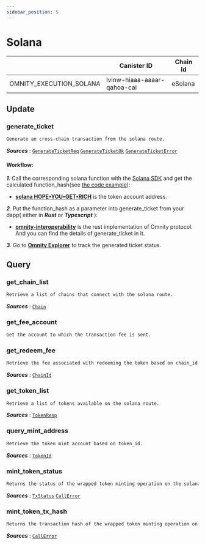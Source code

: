 ```yaml
---
sidebar_position: 5
---
```


# Solana

|  | Canister ID | Chain Id |
| --- | --- | --- |
| OMNITY_EXECUTION_SOLANA | lvinw-hiaaa-aaaar-qahoa-cai | eSolana|

## Update
### generate_ticket
```md title="generate_ticket(args: GenerateTicketReq) -> Result<GenerateTicketOk, GenerateTicketError>"
Generate an cross-chain transaction from the solana route. 
```
***Sources*** : 
[`GenerateTicketReq`](https://github.com/octopus-network/omnity-interoperability/)
[`GenerateTicketOk`](https://github.com/octopus-network/omnity-interoperability/)
[`GenerateTicketError`](https://github.com/octopus-network/omnity-interoperability/)

#### Workflow: 
***1***. Call the corresponding solana function with the [Solana SDK](https://www.npmjs.com/package/@solana/web3.js) and get the calculated function_hash(see [the code example](https://github.com/octopus-network/omnity-js/blob/main/packages/widget/src/wallet-kits/sol-wallet-kit/SOLWalletKitProvider.tsx)):
- **[solana HOPE•YOU•GET•RICH](https://explorer.solana.com/address/5HmvdqEM3e7bYKTUix8dJSZaMhx9GNkQV2vivsiC3Tdx)** is the token account address.


***2***. Put the function_hash as a parameter into generate_ticket from your dapp( either in ***Rust*** or ***Typescript*** ):
- **[omnity-interoperability](https://github.com/octopus-network/omnity-interoperability/blob/main/route/evm/src/service.rs#L240)** is the rust implementation of Omnity protocol. And you can find the details of generate_ticket in it.

***3***. Go to **[Omnity Explorer](https://explorer.omnity.network/)** to track the generated ticket status.

## Query
### get_chain_list
```md title="get_chain_list() -> Vec<Chain>"
Retrieve a list of chains that connect with the solana route.
```
***Sources*** : 
[`Chain`](https://github.com/octopus-network/omnity-interoperability/)

### get_fee_account
```md title="get_fee_account() -> String "
Get the account to which the transaction fee is sent.
```

### get_redeem_fee
```md title="get_redeem_fee(chain_id: ChainId) -> Option<u128>"
Retrieve the fee associated with redeeming the token based on chain_id.
```
***Sources*** : 
[`ChainId`](https://github.com/octopus-network/omnity-interoperability/)

### get_token_list
```md title="get_token_list() -> Vec<TokenResp>"
Retrieve a list of tokens available on the solana route.
```
***Sources*** : 
[`TokenResp`](https://github.com/octopus-network/omnity-interoperability/)

### query_mint_address
```md title="query_mint_address(token_id: TokenId) -> Option<String>"
Retrieve the token mint account based on token_id.
```
***Sources*** : 
[`TokenId`](https://github.com/octopus-network/omnity-interoperability/)

### mint_token_status
```md title="mint_token_status(ticket_id: String) -> Result<TxStatus, CallError>"
Returns the status of the wrapped token minting operation on the solana route.
```
***Sources*** : 
[`TxStatus`](https://github.com/octopus-network/omnity-interoperability/)
[`CallError`](https://github.com/octopus-network/omnity-interoperability/)

### mint_token_tx_hash
```md title="mint_token_tx_hash(ticket_id: String) -> Result<Option<String>, CallError>"
Returns the transaction hash of the wrapped token minting operation on the solana route.
```
***Sources*** : 
[`CallError`](https://github.com/octopus-network/omnity-interoperability/)

